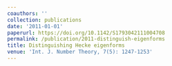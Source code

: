 ```yaml
---
coauthors: ''
collection: publications
date: '2011-01-01'
paperurl: https://doi.org/10.1142/S1793042111004708
permalink: /publication/2011-distinguish-eigenforms
title: Distinguishing Hecke eigenforms
venue: 'Int. J. Number Theory, 7(5): 1247-1253'
---
```

